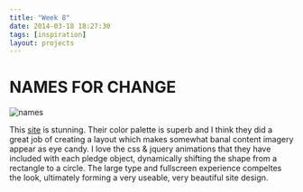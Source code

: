 ```yaml
---
title: "Week 8"
date: 2014-03-18 18:27:30 
tags: [inspiration] 
layout: projects
---
```




# NAMES FOR CHANGE

![names](https://48203b784325cc4e0c57-2c542d4e4276372ded880c8bce99d3eb.ssl.cf1.rackcdn.com/item-31Mb94-large.jpg)

This [site](https://www.namesforchange.org/) is stunning.  Their color palette is superb and I think they did a great job of creating a layout which makes somewhat banal content imagery appear as eye candy.  I love the css & jquery animations that they have included with each pledge object, dynamically shifting the shape from a rectangle to a circle.  The large type and fullscreen experience compeltes the look, ultimately forming a very useable, very beautiful site design.


